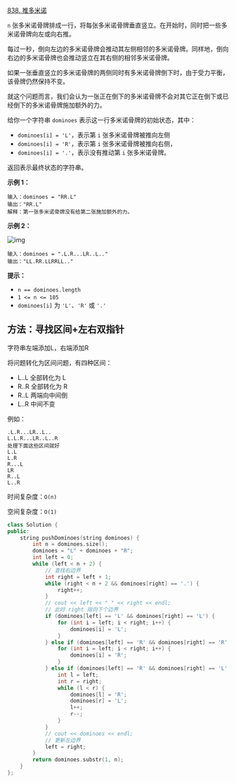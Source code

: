 [838. 推多米诺](https://leetcode-cn.com/problems/push-dominoes/)

`n` 张多米诺骨牌排成一行，将每张多米诺骨牌垂直竖立。在开始时，同时把一些多米诺骨牌向左或向右推。

每过一秒，倒向左边的多米诺骨牌会推动其左侧相邻的多米诺骨牌。同样地，倒向右边的多米诺骨牌也会推动竖立在其右侧的相邻多米诺骨牌。

如果一张垂直竖立的多米诺骨牌的两侧同时有多米诺骨牌倒下时，由于受力平衡， 该骨牌仍然保持不变。

就这个问题而言，我们会认为一张正在倒下的多米诺骨牌不会对其它正在倒下或已经倒下的多米诺骨牌施加额外的力。

给你一个字符串 `dominoes` 表示这一行多米诺骨牌的初始状态，其中：

- `dominoes[i] = 'L'`，表示第 `i` 张多米诺骨牌被推向左侧
- `dominoes[i] = 'R'`，表示第 `i` 张多米诺骨牌被推向右侧，
- `dominoes[i] = '.'`，表示没有推动第 `i` 张多米诺骨牌。

返回表示最终状态的字符串。

 **示例 1：**

```
输入：dominoes = "RR.L"
输出："RR.L"
解释：第一张多米诺骨牌没有给第二张施加额外的力。
```

**示例 2：**

![img](https://s3-lc-upload.s3.amazonaws.com/uploads/2018/05/18/domino.png)

```
输入：dominoes = ".L.R...LR..L.."
输出："LL.RR.LLRRLL.."
```

 **提示：**

- `n == dominoes.length`
- `1 <= n <= 105`
- `dominoes[i]` 为 `'L'`、`'R'` 或 `'.'`



## 方法：寻找区间+左右双指针

字符串左端添加L，右端添加R

将问题转化为区间问题，有四种区间：

- L..L 全部转化为 L
- R..R 全部转化为 R
- R..L 两端向中间倒
- L..R 中间不变

例如：

```
.L.R...LR..L..
L.L.R...LR..L..R
处理下面这些区间就好
L.L
L.R
R...L
LR
R..L
L..R
```

时间复杂度：`O(n)`

空间复杂度：`O(1)`

```c++
class Solution {
public:
    string pushDominoes(string dominoes) {
        int n = dominoes.size();
        dominoes = "L" + dominoes + "R";
        int left = 0;
        while (left < n + 2) {
            // 查找右边界
            int right = left + 1;
            while (right < n + 2 && dominoes[right] == '.') {
                right++;
            }
            // cout << left << " " << right << endl;
            // 此时 right 指向下个边界
            if (dominoes[left] == 'L' && dominoes[right] == 'L') {
                for (int i = left; i < right; i++) {
                    dominoes[i] = 'L';
                }
            } else if (dominoes[left] == 'R' && dominoes[right] == 'R') {
                for (int i = left; i < right; i++) {
                    dominoes[i] = 'R';
                }
            } else if (dominoes[left] == 'R' && dominoes[right] == 'L') {
                int l = left;
                int r = right;
                while (l < r) {
                    dominoes[l] = 'R';
                    dominoes[r] = 'L';
                    l++;
                    r--;
                }
            }
            // cout << dominoes << endl;
            // 更新左边界
            left = right;
        }
        return dominoes.substr(1, n);
    }
};
```